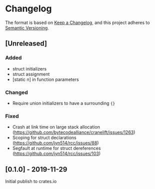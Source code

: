 # Changelog

The format is based on [Keep a Changelog](https://keepachangelog.com/en/1.0.0/),
and this project adheres to [Semantic Versioning](https://semver.org/spec/v2.0.0.html).

## [Unreleased]

### Added

- struct initializers
- struct assignment
- [static n] in function parameters

### Changed

- Require union initializers to have a surrounding `{}`

### Fixed

- Crash at link time on large stack allocation (https://github.com/bytecodealliance/cranelift/issues/1263)
- Scoping for struct declarations (https://github.com/jyn514/rcc/issues/88)
- Segfault at runtime for struct dereferences (https://github.com/jyn514/rcc/issues/103)

## [0.1.0] - 2019-11-29

Initial publish to crates.io
